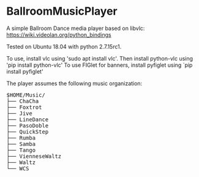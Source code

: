 # BallroomMusicPlayer

A simple Ballroom Dance media player based on libvlc: https://wiki.videolan.org/python_bindings

Tested on Ubuntu 18.04 with python 2.7.15rc1.

To use, install vlc using 'sudo apt install vlc'.
Then install python-vlc using 'pip install python-vlc'
To use FIGlet for banners, install pyfiglet using `pip install pyfiglet'

The player assumes the following music organization:

<pre>
$HOME/Music/
├── ChaCha
├── Foxtrot
├── Jive
├── LineDance
├── PasoDoble
├── QuickStep
├── Rumba
├── Samba
├── Tango
├── VienneseWaltz
├── Waltz
└── WCS
</pre>